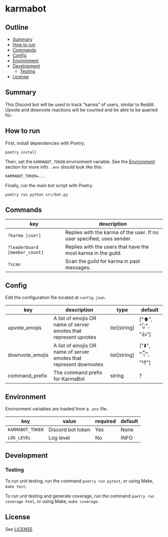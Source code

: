 # karmabot <!-- omit in toc -->

## Outline <!-- omit in toc -->

- [Summary](#summary)
- [How to run](#how-to-run)
- [Commands](#commands)
- [Config](#config)
- [Environment](#environment)
- [Development](#development)
  - [Testing](#testing)
- [License](#license)

## Summary

This Discord bot will be used to track "karma" of users, similar to Reddit. Upvote and downvote reactions will be counted and be able to be queried for.

## How to run

First, install dependencies with Poetry.

`poetry install`

Then, set the `KARMABOT_TOKEN` environment variable. See the [Environment](#environment) section for more info. `.env` should look like this:

```
KARMABOT_TOKEN=...
```

Finally, run the main bot script with Poetry.

`poetry run python src/bot.py`

## Commands

| key                           | description                                                            |
| ----------------------------- | ---------------------------------------------------------------------- |
| `?karma [user]`               | Replies with the karma of the user. If no user specified, uses sender. |
| `?leaderboard [member_count]` | Replies with the users that have the most karma in the guild.          |
| `?scan`                       | Scan the guild for karma in past messages.                             |

## Config

Edit the configuration file located at `config.json`.

| key             | description                                                        | type         | default            |
| --------------- | ------------------------------------------------------------------ | ------------ | ------------------ |
| upvote_emojis   | A list of emojis OR name of server emotes that represent upvotes   | list[string] | ["⬆️", "👆", "👍"] |
| downvote_emojis | A list of emojis OR name of server emotes that represent downvotes | list[string] | ["⬇️", "👇", "👎"] |
| command_prefix  | The command prefix for KarmaBot                                    | string       | ?                  |

## Environment

Environment variables are loaded from a `.env` file.

| key              | value             | required | default |
| ---------------- | ----------------- | -------- | ------- |
| `KARMABOT_TOKEN` | Discord bot token | Yes      | None    |
| `LOG_LEVEL`      | Log level         | No       | INFO    |

## Development

### Testing
To run unit testing, run the command `poetry run pytest`, or using Make, `make test`.

To run unit testing and generate coverage, run the command `poetry run coverage html`, or using Make, `make coverage`.

## License

See [LICENSE](https://github.com/bqrichards/karmabot/blob/main/LICENSE)
